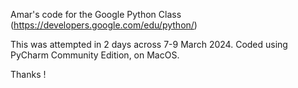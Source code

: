 Amar's code for the Google Python Class (https://developers.google.com/edu/python/)

This was attempted in 2 days across 7-9 March 2024.
Coded using PyCharm Community Edition, on MacOS.

Thanks !
